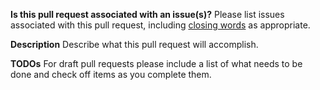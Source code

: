 
**Is this pull request associated with an issue(s)?**
Please list issues associated with this pull request, including [closing words](https://docs.github.com/en/issues/tracking-your-work-with-issues/linking-a-pull-request-to-an-issue#linking-a-pull-request-to-an-issue-using-a-keyword)
as appropriate.

**Description**
Describe what this pull request will accomplish.

**TODOs**
For draft pull requests please include a list of what needs to be done and check
off items as you complete them.
